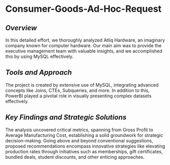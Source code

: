 # Consumer-Goods-Ad-Hoc-Request

## *Overview*
In this detailed effort, we thoroughly analyzed Atliq Hardware, an imaginary company known for computer hardware. Our main aim was to provide the executive management team with valuable insights, and we accomplished this by using MySQL effectively.

## *Tools and Approach*
The project is created by extensive use of MySQL, integrating advanced concepts like Joins, CTEs, Subqueries, and more. In addition to this, PowerBI played a pivotal role in visually presenting complex datasets effectively.

## *Key Findings and Strategic Solutions*
The analysis uncovered critical metrics, spanning from Gross Profit to Average Manufacturing Cost, establishing a solid groundwork for strategic decision-making. Going above and beyond conventional suggestions, proposed recommendations encompass innovative strategies like elevating production rates through initiatives such as memberships, gift certificates, bundled deals, student discounts, and other enticing approaches.
